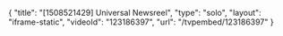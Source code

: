 {
    "title": "[1508521429] Universal Newsreel",
    "type": "solo",
    "layout": "iframe-static",
    "videoId": "123186397",
    "url": "\/tvpembed\/123186397"
}